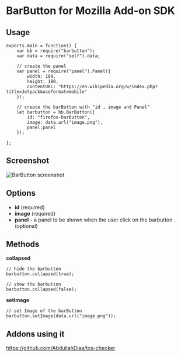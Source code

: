 BarButton for Mozilla Add-on SDK
=======
## Usage

	exports.main = function() {
		var bb = require("barbutton");
		var data = require("self").data;
	
		// create the panel
		var panel = require("panel").Panel({
			width: 180,
			height: 180,
			contentURL: "https://en.wikipedia.org/w/index.php?title=Jetpack&useformat=mobile"
		});
	
		// create the barButton with "id , image and Panel"
		let barbutton = bb.BarButton({
			id: "firefox-barbutton",
			image: data.url("image.png"),
			panel:panel
		});
		
	};
	
## Screenshot
![BarButton screenshot](https://dl.dropbox.com/u/18317770/barbutton.png)

## Options
* **id** (required)
* **image** (required)
* **panel** - a panel to be shown when the user click on the barbutton . (optional)

## Methods
**collapsed** 

	// hide the barbutton
	barbutton.collapsed(true);

	// show the barbutton
	barbutton.collapsed(false);

**setImage**

	// set Image of the barButton
	barbutton.setImage(data.url("image.png"));

## Addons using it
https://github.com/AbdullahDiaa/tos-checker